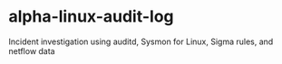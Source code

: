 # alpha-linux-audit-log
Incident investigation using auditd, Sysmon for Linux, Sigma rules, and netflow data
